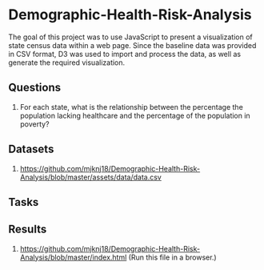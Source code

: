 # Demographic-Health-Risk-Analysis

The goal of this project was to use JavaScript to present a visualization of state census data within a web page. Since the baseline data was provided in CSV format, D3 was used to import and process the data, as well as generate the required visualization.

## Questions

1. For each state, what is the relationship between the percentage the population lacking healthcare and the percentage of the population in poverty?

## Datasets

1. https://github.com/mjknj18/Demographic-Health-Risk-Analysis/blob/master/assets/data/data.csv

## Tasks



## Results

1. https://github.com/mjknj18/Demographic-Health-Risk-Analysis/blob/master/index.html (Run this file in a browser.)